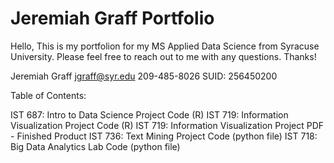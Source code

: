 # Jeremiah Graff Portfolio

Hello,
This is my portfolion for my MS Applied Data Science from Syracuse University. Please feel free to reach out to me with any questions. Thanks!

Jeremiah Graff
jgraff@syr.edu
209-485-8026
SUID: 256450200

Table of Contents:

IST 687: Intro to Data Science Project Code (R)
IST 719: Information Visualization Project Code (R)
IST 719: Information Visualization Project PDF - Finished Product
IST 736: Text Mining Project Code (python file)
IST 718: Big Data Analytics Lab Code (python file)
